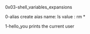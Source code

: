 0x03-shell_variables_expansions

0-alias create aias name: ls value : rm *

1-hello_you prints the current user